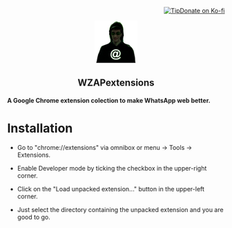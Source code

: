 <p align="right"><a href="https://ko-fi.com/cauehcraft"><img src="https://www.buymeacoffee.com/assets/img/BMC-btn-logo.svg" alt="Tip">Donate on Ko-fi</a></p>

<div  align="center"><img src="https://raw.githubusercontent.com/CauehCraft/WZAPextensions/main/TagAll%20v1.0%20beta/images/ico.png" height="100px"><h2>WZAPextensions</h2></div>

#### A Google Chrome extension colection to make WhatsApp web better.

    
# Installation

 - Go to "chrome://extensions" via omnibox or menu -> Tools -> Extensions.

 - Enable Developer mode by ticking the checkbox in the upper-right corner.

 - Click on the "Load unpacked extension..." button in the upper-left corner.

 - Just select the directory containing the unpacked extension and you are good to go.
